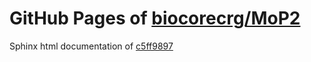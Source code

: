 GitHub Pages of [biocorecrg/MoP2](https://github.com/biocorecrg/MoP2.git)
===
Sphinx html documentation of [c5ff9897](https://github.com/biocorecrg/MoP2/tree/c5ff9897c7e464b7d9e71d9cedd03c2c63757b0e)
